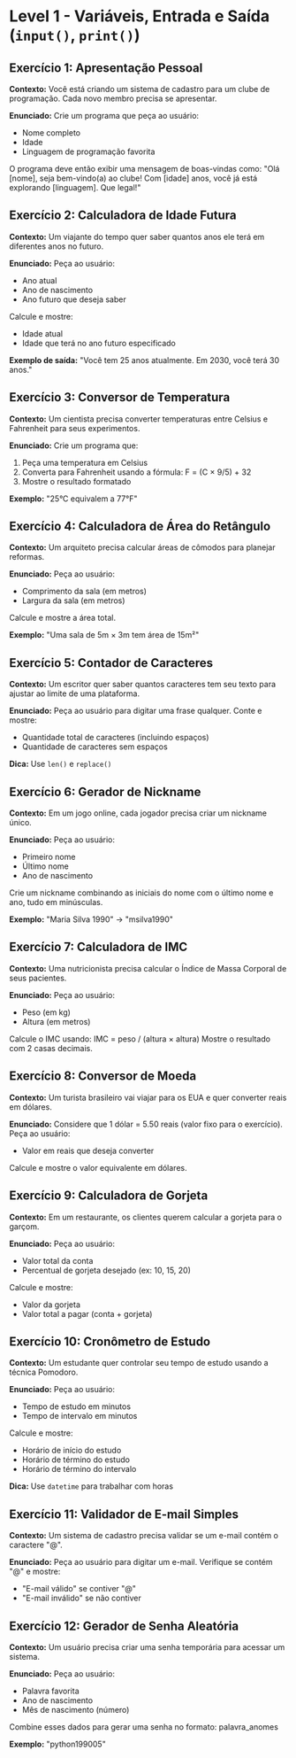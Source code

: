 # Level 1 - Variáveis, Entrada e Saída (`input()`, `print()`)

## Exercício 1: Apresentação Pessoal
**Contexto:** Você está criando um sistema de cadastro para um clube de programação. Cada novo membro precisa se apresentar.

**Enunciado:** Crie um programa que peça ao usuário:
- Nome completo
- Idade
- Linguagem de programação favorita

O programa deve então exibir uma mensagem de boas-vindas como:
"Olá [nome], seja bem-vindo(a) ao clube! Com [idade] anos, você já está explorando [linguagem]. Que legal!"

## Exercício 2: Calculadora de Idade Futura
**Contexto:** Um viajante do tempo quer saber quantos anos ele terá em diferentes anos no futuro.

**Enunciado:** Peça ao usuário:
- Ano atual
- Ano de nascimento
- Ano futuro que deseja saber

Calcule e mostre:
- Idade atual
- Idade que terá no ano futuro especificado

**Exemplo de saída:**
"Você tem 25 anos atualmente. Em 2030, você terá 30 anos."

## Exercício 3: Conversor de Temperatura
**Contexto:** Um cientista precisa converter temperaturas entre Celsius e Fahrenheit para seus experimentos.

**Enunciado:** Crie um programa que:
1. Peça uma temperatura em Celsius
2. Converta para Fahrenheit usando a fórmula: F = (C × 9/5) + 32
3. Mostre o resultado formatado

**Exemplo:** "25°C equivalem a 77°F"

## Exercício 4: Calculadora de Área do Retângulo
**Contexto:** Um arquiteto precisa calcular áreas de cômodos para planejar reformas.

**Enunciado:** Peça ao usuário:
- Comprimento da sala (em metros)
- Largura da sala (em metros)

Calcule e mostre a área total.

**Exemplo:** "Uma sala de 5m × 3m tem área de 15m²"

## Exercício 5: Contador de Caracteres
**Contexto:** Um escritor quer saber quantos caracteres tem seu texto para ajustar ao limite de uma plataforma.

**Enunciado:** Peça ao usuário para digitar uma frase qualquer. Conte e mostre:
- Quantidade total de caracteres (incluindo espaços)
- Quantidade de caracteres sem espaços

**Dica:** Use `len()` e `replace()`

## Exercício 6: Gerador de Nickname
**Contexto:** Em um jogo online, cada jogador precisa criar um nickname único.

**Enunciado:** Peça ao usuário:
- Primeiro nome
- Último nome
- Ano de nascimento

Crie um nickname combinando as iniciais do nome com o último nome e ano, tudo em minúsculas.

**Exemplo:** "Maria Silva 1990" → "msilva1990"

## Exercício 7: Calculadora de IMC
**Contexto:** Uma nutricionista precisa calcular o Índice de Massa Corporal de seus pacientes.

**Enunciado:** Peça ao usuário:
- Peso (em kg)
- Altura (em metros)

Calcule o IMC usando: IMC = peso / (altura × altura)
Mostre o resultado com 2 casas decimais.

## Exercício 8: Conversor de Moeda
**Contexto:** Um turista brasileiro vai viajar para os EUA e quer converter reais em dólares.

**Enunciado:** Considere que 1 dólar = 5.50 reais (valor fixo para o exercício).
Peça ao usuário:
- Valor em reais que deseja converter

Calcule e mostre o valor equivalente em dólares.

## Exercício 9: Calculadora de Gorjeta
**Contexto:** Em um restaurante, os clientes querem calcular a gorjeta para o garçom.

**Enunciado:** Peça ao usuário:
- Valor total da conta
- Percentual de gorjeta desejado (ex: 10, 15, 20)

Calcule e mostre:
- Valor da gorjeta
- Valor total a pagar (conta + gorjeta)

## Exercício 10: Cronômetro de Estudo
**Contexto:** Um estudante quer controlar seu tempo de estudo usando a técnica Pomodoro.

**Enunciado:** Peça ao usuário:
- Tempo de estudo em minutos
- Tempo de intervalo em minutos

Calcule e mostre:
- Horário de início do estudo
- Horário de término do estudo
- Horário de término do intervalo

**Dica:** Use `datetime` para trabalhar com horas

## Exercício 11: Validador de E-mail Simples
**Contexto:** Um sistema de cadastro precisa validar se um e-mail contém o caractere "@".

**Enunciado:** Peça ao usuário para digitar um e-mail. Verifique se contém "@" e mostre:
- "E-mail válido" se contiver "@"
- "E-mail inválido" se não contiver

## Exercício 12: Gerador de Senha Aleatória
**Contexto:** Um usuário precisa criar uma senha temporária para acessar um sistema.

**Enunciado:** Peça ao usuário:
- Palavra favorita
- Ano de nascimento
- Mês de nascimento (número)

Combine esses dados para gerar uma senha no formato: palavra_anomes

**Exemplo:** "python199005"
